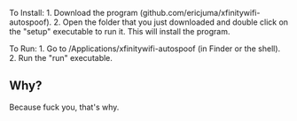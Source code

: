 To Install:
    1. Download the program (github.com/ericjuma/xfinitywifi-autospoof).
    2. Open the folder that you just downloaded and double click on the "setup"
       executable to run it. This will install the program.

To Run:
    1. Go to /Applications/xfinitywifi-autospoof (in Finder or the shell).
    2. Run the "run" executable.


Why?
------

Because fuck you, that's why.
